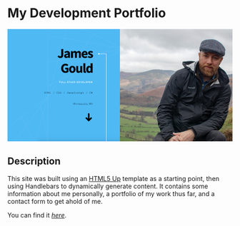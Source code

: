 # My Development Portfolio

![screenshot](screenshot.png)

## Description

This site was built using an [HTML5 Up](https://html5up.net/) template as a starting point, then using Handlebars to dynamically generate content. It contains some information about me personally, a portfolio of my work thus far, and a contact form to get ahold of me.

You can find it _[here](https://james-gould.herokuapp.com/)_.
